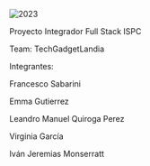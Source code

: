 ![2023](https://github.com/frj0/TechGadgetLandia/assets/135074795/b7540c6b-fb4f-4a3a-9dc2-2429bffc8e74)


Proyecto Integrador Full Stack ISPC

Team: TechGadgetLandia

Integrantes:

Francesco Sabarini

Emma Gutierrez

Leandro Manuel Quiroga Perez

Virginia García 

Iván Jeremias Monserratt

 
